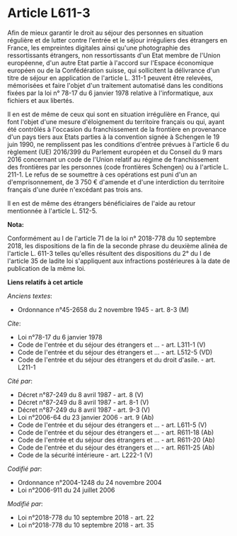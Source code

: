 # Article L611-3

Afin de mieux garantir le droit au séjour des personnes en situation régulière et de lutter contre l'entrée et le séjour
irréguliers des étrangers en France, les empreintes digitales ainsi qu'une photographie des ressortissants étrangers, non
ressortissants d'un Etat membre de l'Union européenne, d'un autre Etat partie à l'accord sur l'Espace économique européen ou
de la Confédération suisse, qui sollicitent la délivrance d'un titre de séjour en application de l'article L. 311-1 peuvent
être relevées, mémorisées et faire l'objet d'un traitement automatisé dans les conditions fixées par la loi n° 78-17 du 6
janvier 1978 relative à l'informatique, aux fichiers et aux libertés.

Il en est de même de ceux qui sont en situation irrégulière en France, qui font l'objet d'une mesure d'éloignement du
territoire français ou qui, ayant été contrôlés à l'occasion du franchissement de la frontière en provenance d'un pays tiers
aux Etats parties à la convention signée à Schengen le 19 juin 1990, ne remplissent pas les conditions d'entrée prévues à
l'article 6 du règlement (UE) 2016/399 du Parlement européen et du Conseil du 9 mars 2016 concernant un code de l'Union
relatif au régime de franchissement des frontières par les personnes (code frontières Schengen) ou à l'article L. 211-1. Le
refus de se soumettre à ces opérations est puni d'un an d'emprisonnement, de 3 750 € d'amende et d'une interdiction du
territoire français d'une durée n'excédant pas trois ans.

Il en est de même des étrangers bénéficiaires de l'aide au retour mentionnée à l'article L. 512-5.

**Nota:**

Conformément au I de l'article 71 de la loi n° 2018-778 du 10 septembre 2018, les dispositions de la fin de la seconde phrase
du deuxième alinéa de l'article L. 611-3 telles qu'elles résultent des dispositions du 2° du I de l'article 35 de ladite loi
s'appliquent aux infractions postérieures à la date de publication de la même loi.

**Liens relatifs à cet article**

_Anciens textes_:

  - Ordonnance n°45-2658 du 2 novembre 1945 - art. 8-3 (M)

_Cite_:

  - Loi n°78-17 du 6 janvier 1978
  - Code de l'entrée et du séjour des étrangers et ... - art. L311-1 (V)
  - Code de l'entrée et du séjour des étrangers et ... - art. L512-5 (VD)
  - Code de l'entrée et du séjour des étrangers et du droit d'asile. - art. L211-1

_Cité par_:

  - Décret n°87-249 du 8 avril 1987 - art. 8 (V)
  - Décret n°87-249 du 8 avril 1987 - art. 8-1 (V)
  - Décret n°87-249 du 8 avril 1987 - art. 9-3 (V)
  - Loi n°2006-64 du 23 janvier 2006 - art. 9 (Ab)
  - Code de l'entrée et du séjour des étrangers et ... - art. L611-5 (V)
  - Code de l'entrée et du séjour des étrangers et ... - art. R611-18 (Ab)
  - Code de l'entrée et du séjour des étrangers et ... - art. R611-20 (Ab)
  - Code de l'entrée et du séjour des étrangers et ... - art. R611-25 (Ab)
  - Code de la sécurité intérieure - art. L222-1 (V)

_Codifié par_:

  - Ordonnance n°2004-1248 du 24 novembre 2004
  - Loi n°2006-911 du 24 juillet 2006

_Modifié par_:

  - Loi n°2018-778 du 10 septembre 2018 - art. 22
  - Loi n°2018-778 du 10 septembre 2018 - art. 35
